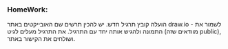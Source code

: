 

### HomeWork:


הועלה קובץ תרגיל חדש.
יש להכין תרשים שם האובייקטים באתר draw.io - לשמור את התמונה ולהגיש אותה יחד עם התרגיל.
את התרגיל מעלים לגיט (מוודאים שזה public), ושולחים את הקישור באתר.
